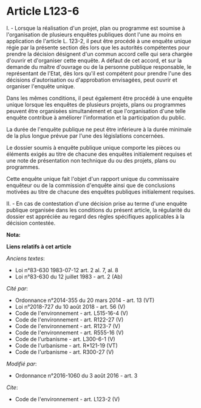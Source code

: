 # Article L123-6

I. - Lorsque la réalisation d'un projet, plan ou programme est soumise à l'organisation de plusieurs enquêtes publiques dont
l'une au moins en application de l'article L. 123-2, il peut être procédé à une enquête unique régie par la présente section
dès lors que les autorités compétentes pour prendre la décision désignent d'un commun accord celle qui sera chargée d'ouvrir
et d'organiser cette enquête. A défaut de cet accord, et sur la demande du maître d'ouvrage ou de la personne publique
responsable, le représentant de l'Etat, dès lors qu'il est compétent pour prendre l'une des décisions d'autorisation ou
d'approbation envisagées, peut ouvrir et organiser l'enquête unique. 

Dans les mêmes conditions, il peut également être procédé à une enquête unique lorsque les enquêtes de plusieurs projets,
plans ou programmes peuvent être organisées simultanément et que l'organisation d'une telle enquête contribue à améliorer
l'information et la participation du public. 

La durée de l'enquête publique ne peut être inférieure à la durée minimale de la plus longue prévue par l'une des
législations concernées. 

Le dossier soumis à enquête publique unique comporte les pièces ou éléments exigés au titre de chacune des enquêtes
initialement requises et une note de présentation non technique du ou des projets, plans ou programmes. 

Cette enquête unique fait l'objet d'un rapport unique du commissaire enquêteur ou de la commission d'enquête ainsi que de
conclusions motivées au titre de chacune des enquêtes publiques initialement requises. 

II. - En cas de contestation d'une décision prise au terme d'une enquête publique organisée dans les conditions du présent
article, la régularité du dossier est appréciée au regard des règles spécifiques applicables à la décision contestée.

**Nota:**



**Liens relatifs à cet article**

_Anciens textes_:

  - Loi n°83-630 1983-07-12 art. 2 al. 7, al. 8
  - Loi n°83-630 du 12 juillet 1983 - art. 2 (Ab)

_Cité par_:

  - Ordonnance n°2014-355 du 20 mars 2014 - art. 13 (VT)
  - Loi n°2018-727 du 10 août 2018 - art. 56 (V)
  - Code de l'environnement - art. L515-16-4 (V)
  - Code de l'environnement - art. R122-27 (V)
  - Code de l'environnement - art. R123-7 (V)
  - Code de l'environnement - art. R555-16 (V)
  - Code de l'urbanisme - art. L300-6-1 (V)
  - Code de l'urbanisme - art. R*121-19 (VT)
  - Code de l'urbanisme - art. R300-27 (V)

_Modifié par_:

  - Ordonnance n°2016-1060 du 3 août 2016 - art. 3

_Cite_:

  - Code de l'environnement - art. L123-2 (V)
